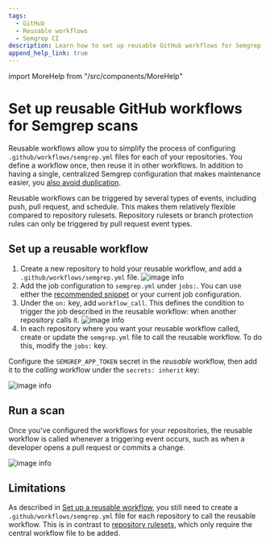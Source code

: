 ```yaml
---
tags:
  - GitHub
  - Reusable workflows
  - Semgrep CI
description: Learn how to set up reusable GitHub workflows for Semgrep scans.
append_help_link: true
---
```


import MoreHelp from "/src/components/MoreHelp"

# Set up reusable GitHub workflows for Semgrep scans

Reusable workflows allow you to simplify the process of configuring `.github/workflows/semgrep.yml` files for each of your repositories. You define a workflow once, then reuse it in other workflows. In addition to having a single, centralized Semgrep configuration that makes maintenance easier, you [also avoid duplication](https://docs.github.com/en/actions/using-workflows/reusing-workflows#overview).

Reusable workflows can be triggered by several types of events, including push, pull request, and schedule. This makes them relatively flexible compared to repository rulesets. Repository rulesets or branch protection rules can only be triggered by pull request event types.

## Set up a reusable workflow

1. Create a new repository to hold your reusable workflow, and add a `.github/workflows/semgrep.yml` file.
   ![image info](/img/kb/reusable-workflows-image-1.png)
2. Add the job configuration to `semgrep.yml` under `jobs:`. You can use either the [recommended snippet](https://semgrep.dev/docs/semgrep-ci/sample-ci-configs/#sample-github-actions-configuration-file) or your current job configuration.
3. Under the `on:` key, add `workflow_call`. This defines the condition to trigger the job described in the reusable workflow: when another repository calls it.
   ![image info](/img/kb/reusable-workflows-image-2.png)
4. In each repository where you want your reusable workflow called, create or update the `semgrep.yml` file to call the reusable workflow. To do this, modify the `jobs:` key.

Configure the `SEMGREP_APP_TOKEN` secret in the *reusable* workflow, then add it to the *calling* workflow under the `secrets: inherit` key:

![image info](/img/kb/reusable-workflows-image-3.png)

## Run a scan

Once you've configured the workflows for your repositories, the reusable workflow is called whenever a triggering event occurs, such as when a developer opens a pull request or commits a change.

![image info](/img/kb/reusable-workflows-image-4.png)

## Limitations

As described in [Set up a reusable workflow](#set-up-a-reusable-workflow), you still need to create a `.github/workflows/semgrep.yml` file for each repository to call the reusable workflow. This is in contrast to [repository rulesets](/docs/kb/semgrep-ci/github-repository-rulesets-semgrep/), which only require the central workflow file to be added.

<MoreHelp />
